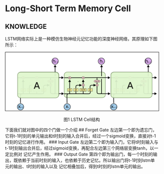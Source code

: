 # Long-Short Term Memory Cell
## KNOWLEDGE
LSTM网络实际上是一种模仿生物神经元记忆功能的深度神经网络，其原理如下图所示：  
<div align="center">
<img style="flex-grow:1; flex-shrink:1; border: 1px solid black;" src="./lstmcell.png" width="900" alt="cluster" />
</div>
<p align="center">图1 LSTM Cell结构</p>  
下面我们就对图中的四个门做一个介绍    
## Forget Gate
左边第一个即为遗忘门，它将t-1时刻的单元输出和t时刻的输入合并后，经过一个sigmoid变换，直接对t-1时刻的记忆进行作用。
### Input Gate
左边第二个即为输入门，它将t时刻输入与t-1时刻输出合并后，经过sigmoid变换，再配合左边第三个网络层变换tanh，以一定比例对  
记忆产生作用。
### Output Gate
第四个即为输出门，每一个时刻的输出，既依赖于当前时刻的输入，也依赖于历史记忆。所以输出门将t-1时刻lstm单元的输出、t时刻的输入以及  
记忆相叠加后，得到t时刻的lstm单元的输出。

